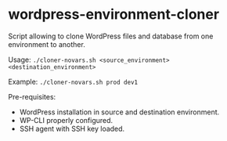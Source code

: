 # wordpress-environment-cloner
Script allowing to clone WordPress files and database from one environment to another.

Usage: `./cloner-novars.sh <source_environment> <destination_environment>`

Example: `./cloner-novars.sh prod dev1`

Pre-requisites:
- WordPress installation in source and destination environment.
- WP-CLI properly configured.
- SSH agent with SSH key loaded.
